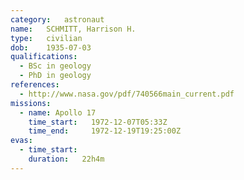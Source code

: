 ```yaml
---
category:	astronaut
name:	SCHMITT, Harrison H.
type:	civilian
dob:	1935-07-03
qualifications:
  - BSc in geology
  - PhD in geology
references:
  - http://www.nasa.gov/pdf/740566main_current.pdf
missions:
  - name: Apollo 17
    time_start:   1972-12-07T05:33Z
    time_end:     1972-12-19T19:25:00Z
evas:
  - time_start: 
    duration:   22h4m
---
```

